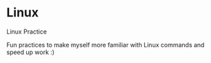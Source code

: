 # Linux
Linux Practice

Fun practices to make myself more familiar with Linux commands and speed up work :)
